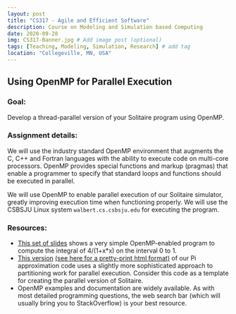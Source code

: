 ```yaml
---
layout: post
title: "CS317 - Agile and Efficient Software"
description: Course on Modeling and Simulation based Computing
date: 2020-09-28
img: CS317-Banner.jpg # Add image post (optional)
tags: [Teaching, Modeling, Simulation, Research] # add tag
location: "Collegeville, MN, USA"
---
```


## Using OpenMP for Parallel Execution

### Goal:

Develop a thread-parallel version of your Solitaire program using OpenMP.

### Assignment details:

We will use the industry standard OpenMP environment that augments the C, C++ and Fortran languages with the ability to execute code on multi-core processors.  OpenMP provides special functions and markup (pragmas) that enable a programmer to specify that standard loops and functions should be executed in parallel.

We will use OpenMP to enable parallel execution of our Solitaire simulator, greatly improving execution time when functioning properly.  We will use the CSBSJU Linux system ``walbert.cs.csbsju.edu`` for executing the program.

### Resources:
- [This set of slides](https://maherou.github.io/files/CS317/BriefOpenMP.pdf) shows a very simple OpenMP-enabled program to compute the integral of 4/(1+x*x) on the interval 0 to 1.
- [This version](https://maherou.github.io/files/CS317/mypi_omp.cpp) [(see here for a pretty-print html format)](https://maherou.github.io/files/CS317/mypi_omp.cpp.html) of our Pi approximation code uses a slightly more sophisticated approach to partitioning work for parallel execution.  Consider this code as a template for creating the parallel version of Solitaire.
- OpenMP examples and documentation are widely available.  As with most detailed programming questions, the web search bar (which will usually bring you to StackOverflow) is your best resource.
